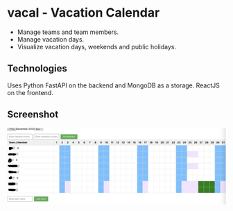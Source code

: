 # vacal - Vacation Calendar

* Manage teams and team members.
* Manage vacation days.
* Visualize vacation days, weekends and public holidays.

## Technologies
Uses Python FastAPI on the backend and MongoDB as a storage. 
ReactJS on the frontend.

## Screenshot
![Screenshot.png](Screenshot.png)